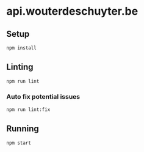 # api.wouterdeschuyter.be

## Setup

```bash
npm install
```

## Linting

```bash
npm run lint
```

### Auto fix potential issues

```bash
npm run lint:fix
```

## Running

```bash
npm start
```
